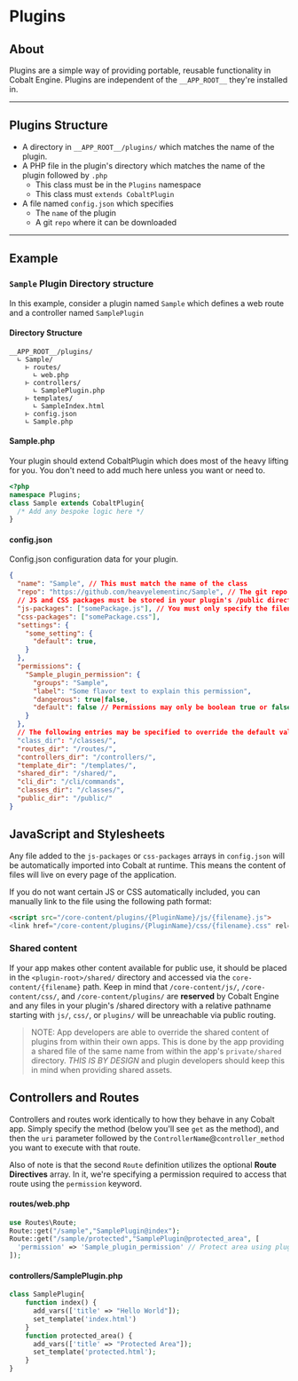 # Plugins
## About
Plugins are a simple way of providing portable, reusable functionality in Cobalt Engine. Plugins are independent of the `__APP_ROOT__` they're installed in.

---

## Plugins Structure

* A directory in `__APP_ROOT__/plugins/` which matches the name of the plugin.
* A PHP file in the plugin's directory which matches the name of the plugin followed by `.php`
  * This class must be in the `Plugins` namespace
  * This class must `extends CobaltPlugin`
* A file named `config.json` which specifies
  * The `name` of the plugin
  * A git `repo` where it can be downloaded

---

## Example
### `Sample` Plugin Directory structure
In this example, consider a plugin named `Sample` which defines a web route and a controller named `SamplePlugin`

#### Directory Structure
```
__APP_ROOT__/plugins/
  ∟ Sample/
    ⊢ routes/
      ∟ web.php
    ⊢ controllers/
      ∟ SamplePlugin.php
    ⊢ templates/
      ∟ SampleIndex.html
    ⊢ config.json
    ∟ Sample.php
```

#### Sample.php
Your plugin should extend CobaltPlugin which does most of the heavy lifting for you. You don't need to add much here unless you want or need to.
```php
<?php
namespace Plugins;
class Sample extends CobaltPlugin{
  /* Add any bespoke logic here */
}
```

#### config.json
Config.json configuration data for your plugin.
```json
{
  "name": "Sample", // This must match the name of the class
  "repo": "https://github.com/heavyelementinc/Sample", // The git repo
  // JS and CSS packages must be stored in your plugin's /public directory under the /js or /css directory, respectively
  "js-packages": ["somePackage.js"], // You must only specify the filename relative to its parent directory here.
  "css-packages": ["somePackage.css"],
  "settings": {
    "some_setting": {
      "default": true,
    }
  },
  "permissions": {
    "Sample_plugin_permission": {
      "groups": "Sample",
      "label": "Some flavor text to explain this permission",
      "dangerous": true|false,
      "default": false // Permissions may only be boolean true or false
    }
  },
  // The following entries may be specified to override the default values (shown here with the default values):
  "class_dir": "/classes/",
  "routes_dir": "/routes/",
  "controllers_dir": "/controllers/",
  "template_dir": "/templates/",
  "shared_dir": "/shared/",
  "cli_dir": "/cli/commands",
  "classes_dir": "/classes/",
  "public_dir": "/public/"
}
```

## JavaScript and Stylesheets
Any file added to the `js-packages` or `css-packages` arrays in `config.json` will be automatically imported into Cobalt at runtime. This means the content of files will live on every page of the application.

If you do not want certain JS or CSS automatically included, you can manually link to the file using the following path format:

```html
<script src="/core-content/plugins/{PluginName}/js/{filename}.js">
<link href="/core-content/plugins/{PluginName}/css/{filename}.css" rel="stylesheet">
```

### Shared content
If your app makes other content available for public use, it should be placed in the `<plugin-root>/shared/` directory and accessed via the `core-content/{filename}` path. Keep in mind that `/core-content/js/`, `/core-content/css/`, and `/core-content/plugins/` are **reserved** by Cobalt Engine and any files in your plugin's /shared directory with a relative pathname starting with `js/`, `css/`, or `plugins/` will be unreachable via public routing.

> NOTE: App developers are able to override the shared content of plugins from within their own apps. This is done by the app providing a shared file of the same name from within the app's `private/shared` directory. *THIS IS BY DESIGN* and plugin developers should keep this in mind when providing shared assets.

## Controllers and Routes
Controllers and routes work identically to how they behave in any Cobalt app. Simply specify the method (below you'll see `get` as the method), and then the `uri` parameter followed by the `ControllerName`@`controller_method` you want to execute with that route.

Also of note is that the second `Route` definition utilizes the optional **Route Directives** array. In it, we're specifying a permission required to access that route using the `permission` keyword.

#### routes/web.php
```php
use Routes\Route;
Route::get("/sample","SamplePlugin@index");
Route::get("/sample/protected","SamplePlugin@protected_area", [
  'permission' => 'Sample_plugin_permission' // Protect area using plugin's permissions
]);
```

#### controllers/SamplePlugin.php
```php
class SamplePlugin{
    function index() {
      add_vars(['title' => "Hello World"]);
      set_template('index.html')
    }
    function protected_area() {
      add_vars(['title' => "Protected Area"]);
      set_template('protected.html');
    }
}
```
